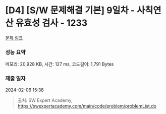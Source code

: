 # [D4] [S/W 문제해결 기본] 9일차 - 사칙연산 유효성 검사 - 1233 

[문제 링크](https://swexpertacademy.com/main/code/problem/problemDetail.do?contestProbId=AV141176AIwCFAYD) 

### 성능 요약

메모리: 20,928 KB, 시간: 127 ms, 코드길이: 1,791 Bytes

### 제출 일자

2024-02-06 15:38



> 출처: SW Expert Academy, https://swexpertacademy.com/main/code/problem/problemList.do